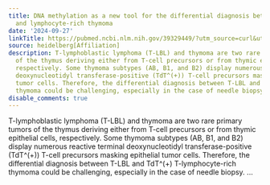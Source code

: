 ```yaml
---
title: DNA methylation as a new tool for the differential diagnosis between T-LBL
  and lymphocyte-rich thymoma
date: '2024-09-27'
linkTitle: https://pubmed.ncbi.nlm.nih.gov/39329449/?utm_source=curl&utm_medium=rss&utm_campaign=pubmed-2&utm_content=1FakS-2QOkCT8HsMOQP1bCRQ4YzyumYOmxmF0moLsQ3dFB1E9V&fc=20220326224207&ff=20240928190145&v=2.18.0.post9+e462414
source: heidelberg[Affiliation]
description: T-lymphoblastic lymphoma (T-LBL) and thymoma are two rare primary tumors
  of the thymus deriving either from T-cell precursors or from thymic epithelial cells,
  respectively. Some thymoma subtypes (AB, B1, and B2) display numerous reactive terminal
  deoxynucleotidyl transferase-positive (TdT^(+)) T-cell precursors masking epithelial
  tumor cells. Therefore, the differential diagnosis between T-LBL and TdT^(+) T-lymphocyte-rich
  thymoma could be challenging, especially in the case of needle biopsy. ...
disable_comments: true
---
```

T-lymphoblastic lymphoma (T-LBL) and thymoma are two rare primary tumors of the thymus deriving either from T-cell precursors or from thymic epithelial cells, respectively. Some thymoma subtypes (AB, B1, and B2) display numerous reactive terminal deoxynucleotidyl transferase-positive (TdT^(+)) T-cell precursors masking epithelial tumor cells. Therefore, the differential diagnosis between T-LBL and TdT^(+) T-lymphocyte-rich thymoma could be challenging, especially in the case of needle biopsy. ...